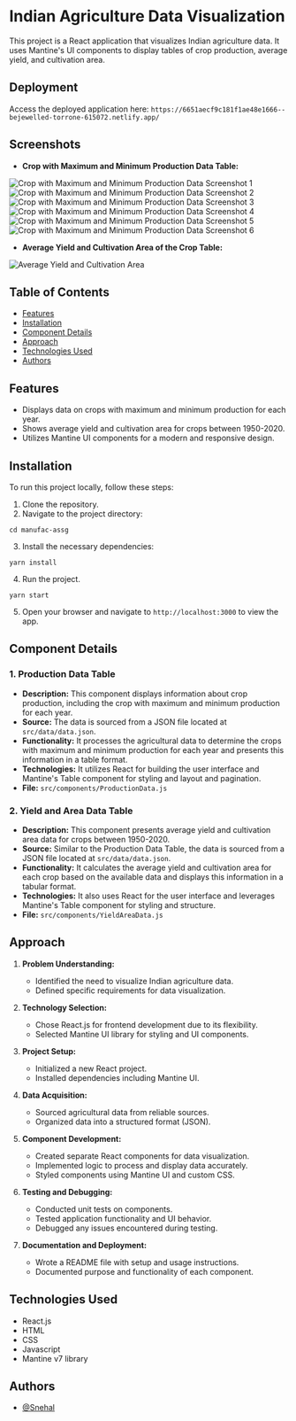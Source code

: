 # Indian Agriculture Data Visualization

This project is a React application that visualizes Indian agriculture data. It uses Mantine's UI components to display tables of crop production, average yield, and cultivation area.

## Deployment

Access the deployed application here:
`https://6651aecf9c181f1ae48e1666--bejewelled-torrone-615072.netlify.app/`

## Screenshots

- **Crop with Maximum and Minimum Production Data Table:**

![Crop with Maximum and Minimum Production Data Screenshot 1](/public/production-data.png)
![Crop with Maximum and Minimum Production Data Screenshot 2](/public/production-data_2.png)
![Crop with Maximum and Minimum Production Data Screenshot 3](/public/production-data_3.png)
![Crop with Maximum and Minimum Production Data Screenshot 4](/public/production-data_4.png)
![Crop with Maximum and Minimum Production Data Screenshot 5](/public/production-data_5.png)
![Crop with Maximum and Minimum Production Data Screenshot 6](/public/production-data_6.png)

- **Average Yield and Cultivation Area of the Crop Table:**

![Average Yield and Cultivation Area](/public/yeild-area-data.png)

## Table of Contents

- [Features](#features)
- [Installation](#installation)
- [Component Details](#component-details)
- [Approach](#approach)
- [Technologies Used](#technologies-used)
- [Authors](#authors)

## Features

- Displays data on crops with maximum and minimum production for each year.
- Shows average yield and cultivation area for crops between 1950-2020.
- Utilizes Mantine UI components for a modern and responsive design.

## Installation

To run this project locally, follow these steps:

1. Clone the repository.
2. Navigate to the project directory:

```
cd manufac-assg
```

3. Install the necessary dependencies:

```
yarn install
```

4. Run the project.

```
yarn start
```

5. Open your browser and navigate to `http://localhost:3000` to view the app.

## Component Details

### 1. Production Data Table

- **Description:** This component displays information about crop production, including the crop with maximum and minimum production for each year.
- **Source:** The data is sourced from a JSON file located at `src/data/data.json`.
- **Functionality:** It processes the agricultural data to determine the crops with maximum and minimum production for each year and presents this information in a table format.
- **Technologies:** It utilizes React for building the user interface and Mantine's Table component for styling and layout and pagination.
- **File:** `src/components/ProductionData.js`

### 2. Yield and Area Data Table

- **Description:** This component presents average yield and cultivation area data for crops between 1950-2020.
- **Source:** Similar to the Production Data Table, the data is sourced from a JSON file located at `src/data/data.json`.
- **Functionality:** It calculates the average yield and cultivation area for each crop based on the available data and displays this information in a tabular format.
- **Technologies:** It also uses React for the user interface and leverages Mantine's Table component for styling and structure.
- **File:** `src/components/YieldAreaData.js`

## Approach

1. **Problem Understanding:**

   - Identified the need to visualize Indian agriculture data.
   - Defined specific requirements for data visualization.

2. **Technology Selection:**

   - Chose React.js for frontend development due to its flexibility.
   - Selected Mantine UI library for styling and UI components.

3. **Project Setup:**

   - Initialized a new React project.
   - Installed dependencies including Mantine UI.

4. **Data Acquisition:**

   - Sourced agricultural data from reliable sources.
   - Organized data into a structured format (JSON).

5. **Component Development:**

   - Created separate React components for data visualization.
   - Implemented logic to process and display data accurately.
   - Styled components using Mantine UI and custom CSS.

6. **Testing and Debugging:**

   - Conducted unit tests on components.
   - Tested application functionality and UI behavior.
   - Debugged any issues encountered during testing.

7. **Documentation and Deployment:**
   - Wrote a README file with setup and usage instructions.
   - Documented purpose and functionality of each component.

## Technologies Used

- React.js
- HTML
- CSS
- Javascript
- Mantine v7 library

## Authors

- [@Snehal](https://github.com/Snehal-Salvi)
